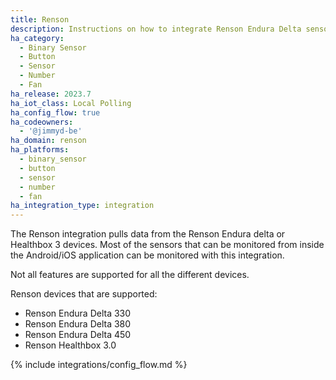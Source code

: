 ```yaml
---
title: Renson
description: Instructions on how to integrate Renson Endura Delta sensors into Home Assistant.
ha_category:
  - Binary Sensor
  - Button
  - Sensor
  - Number
  - Fan
ha_release: 2023.7
ha_iot_class: Local Polling
ha_config_flow: true
ha_codeowners:
  - '@jimmyd-be'
ha_domain: renson
ha_platforms:
  - binary_sensor
  - button
  - sensor
  - number
  - fan
ha_integration_type: integration
---
```


The Renson integration pulls data from the Renson Endura delta or Healthbox 3 devices. Most of the sensors that can be monitored from inside the Android/iOS application can be monitored with this integration.

Not all features are supported for all the different devices.

Renson devices that are supported:

- Renson Endura Delta 330
- Renson Endura Delta 380
- Renson Endura Delta 450
- Renson Healthbox 3.0

{% include integrations/config_flow.md %}
